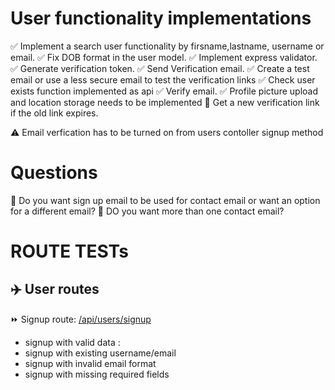 # User functionality implementations

✅ Implement a search user functionality by firsname,lastname, username or email.
✅ Fix DOB format in the user model.
✅ Implement express validator.
✅ Generate verification token.
✅ Send Verification email.
✅ Create a test email or use a less secure email to test the verification links
✅ Check user exists function implemented as api
✅ Verify email.
✅ Profile picture upload and location storage needs to be implemented
🔴 Get a new verification link if the old link expires.

⚠️ Email verfication has to be turned on from users contoller signup method

# Questions

🔴 Do you want sign up email to be used for contact email or want an option for a different email?
🔴 DO you want more than one contact email?

# ROUTE TESTs

## ✈️ User routes

⏩ Signup route: <u>/api/users/signup</u>

-   signup with valid data :
-   signup with existing username/email
-   signup with invalid email format
-   signup with missing required fields
